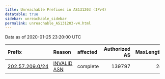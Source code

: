 ```yaml
---
title: Unreachable Prefixes in AS131203 (IPv4)
datatable: true
sidebar: unreachable_sidebar
permalink: unreachable_AS131203-v4.html
---
```


Data as of 2020-01-25 23:20:00 UTC


<div class="datatable-begin"></div>

| Prefix                                                   | Reason                                                                                                  | affected   |   Authorized AS |   MaxLength | Anchor                                       |   unreachable /24s |
|:---------------------------------------------------------|:--------------------------------------------------------------------------------------------------------|:-----------|----------------:|------------:|:---------------------------------------------|-------------------:|
| [202.57.209.0/24](https://stat.ripe.net/202.57.209.0/24) | [INVALID ASN](https://rpki-validator.ripe.net/announcement-preview?asn=AS131203&prefix=202.57.209.0/24) | complete   |          139797 |          24 | [APNIC](unreachable_APNIC_RPKI_Root-v4.html) |                  1 |

<div class="datatable-end"></div>